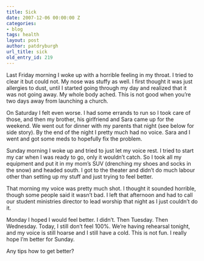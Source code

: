 ```yaml
---
title: Sick
date: 2007-12-06 00:00:00 Z
categories:
- blog
tags: health
layout: post
author: patdryburgh
url_title: sick
old_entry_id: 219
---
```


Last Friday morning I woke up with a horrible feeling in my throat. I tried to clear it but could not. My nose was stuffy as well. I first thought it was just allergies to dust, until I started going through my day and realized that it was not going away. My whole body ached. This is not good when you’re two days away from launching a church.

On Saturday I felt even worse. I had some errands to run so I took care of those, and then my brother, his girlfriend and Sara came up for the weekend. We went out for dinner with my parents that night (see below for side story). By the end of the night I pretty much had no voice. Sara and I went and got some meds to hopefully fix the problem.

Sunday morning I woke up and tried to just let my voice rest. I tried to start my car when I was ready to go, only it wouldn’t catch. So I took all my equipment and put it in my mom’s SUV (drenching my shoes and socks in the snow) and headed south. I got to the theater and didn’t do much labour other than setting up my stuff and just trying to feel better.

That morning my voice was pretty much shot. I thought it sounded horrible, though some people said it wasn’t bad. I left that afternoon and had to call our student ministries director to lead worship that night as I just couldn’t do it.

Monday I hoped I would feel better. I didn’t. Then Tuesday. Then Wednesday. Today, I still don’t feel 100%. We’re having rehearsal tonight, and my voice is still hoarse and I still have a cold. This is not fun. I really hope I’m better for Sunday.

Any tips how to get better?
